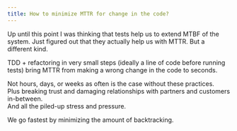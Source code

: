 ```yaml
---
title: How to minimize MTTR for change in the code?
---
```


Up until this point I was thinking that tests help us to extend MTBF of the system.
Just figured out that they actually help us with MTTR. But a different kind.

TDD + refactoring in very small steps (ideally a line of code before running tests) bring MTTR from making a wrong change in the code to seconds.  

Not hours, days, or weeks as often is the case without these practices.  
Plus breaking trust and damaging relationships with partners and customers in-between.  
And all the piled-up stress and pressure.  

We go fastest by minimizing the amount of backtracking.
